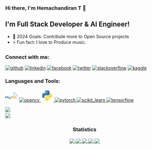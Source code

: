 ### Hi there, I'm Hemachandiran T 👋

## I'm Full Stack Developer & AI Engineer!

- 🥅 2024 Goals: Contribute more to Open Source projects
- ⚡ Fun fact: I love to Produce music.



### Connect with me:

[<img src='https://cdn.jsdelivr.net/npm/simple-icons@3.0.1/icons/github.svg' alt='github' height='40' style='fill:white;'>](https://github.com/hemachandirant)  [<img src='https://cdn.jsdelivr.net/npm/simple-icons@3.0.1/icons/linkedin.svg' alt='linkedin' height='40' style='fill:white;'>](https://www.linkedin.com/in/hemachandiran-t-081836171/)  [<img src='https://cdn.jsdelivr.net/npm/simple-icons@3.0.1/icons/facebook.svg' alt='facebook' height='40' style='fill:white;'>](https://www.facebook.com/hemachandiran.thirunavukkarau) [<img src='https://cdn.jsdelivr.net/npm/simple-icons@3.0.1/icons/twitter.svg' alt='twitter' height='40' style='fill:white;'>](https://twitter.com/hemac140)  [<img src='https://cdn.jsdelivr.net/npm/simple-icons@3.0.1/icons/stackoverflow.svg' alt='stackoverflow' height='40' style='fill:white;'>](https://stackoverflow.com/users/users/15806480/hemachandiran-t)  [<img src='https://cdn.jsdelivr.net/npm/simple-icons@3.0.1/icons/kaggle.svg' alt='kaggle' height='40' style='fill:white;'>](https://www.kaggle.com/hemachandirant)   





<h3 align="left">Languages and Tools:</h3>   
<p align="left"> <img src="https://raw.githubusercontent.com/devicons/devicon/master/icons/mysql/mysql-original-wordmark.svg" alt="mysql" width="40" height="40"/> </a> <a href="https://opencv.org/" target="_blank"> <img src="https://www.vectorlogo.zone/logos/opencv/opencv-icon.svg" alt="opencv" width="40" height="40"/> </a> <a href="https://www.python.org" target="_blank"> <img src="https://raw.githubusercontent.com/devicons/devicon/master/icons/python/python-original.svg" alt="python" width="40" height="40"/> </a> <a href="https://pytorch.org/" target="_blank"> <img src="https://www.vectorlogo.zone/logos/pytorch/pytorch-icon.svg" alt="pytorch" width="40" height="40"/> </a> <a href="https://scikit-learn.org/" target="_blank"> <img src="https://upload.wikimedia.org/wikipedia/commons/0/05/Scikit_learn_logo_small.svg" alt="scikit_learn" width="40" height="40"/> </a> <a href="https://www.tensorflow.org" target="_blank"> <img src="https://www.vectorlogo.zone/logos/tensorflow/tensorflow-icon.svg" alt="tensorflow" width="40" height="40"/> </a> </p>

<div> <a href="https://github.com/hemachandirant" target="_blank"><img src="https://img.shields.io/badge/GitHub-100000?style=for-the-badge&logo=github&logoColor=white" target="_blank"></a>
</div><img src="https://user-images.githubusercontent.com/73097560/115834477-dbab4500-a447-11eb-908a-139a6edaec5c.gif"><h3 align="center">Statistics</h3>
<div align="center">
<a href="https://github.com/hemachandirant">
<img align="center" src="http://github-profile-summary-cards.vercel.app/api/cards/stats?username=hemachandirant&theme=2077" height="180em" />
<img align="center" src="http://github-profile-summary-cards.vercel.app/api/cards/most-commit-language?username=hemachandirant&theme=2077" height="180em" />
<img align="center" src="http://github-profile-summary-cards.vercel.app/api/cards/repos-per-language?username=hemachandirant&theme=2077" height="180em" />
<img align="center" src="http://github-profile-summary-cards.vercel.app/api/cards/productive-time?username=hemachandirant&theme=2077" height="180em" />
<img align="center" src="http://github-profile-summary-cards.vercel.app/api/cards/profile-details?username=hemachandirant&theme=2077" height="180em" />
</div>
